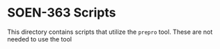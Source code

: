 # SOEN-363 Scripts

This directory contains scripts that utilize the `prepro` tool. These are not
needed to use the tool
